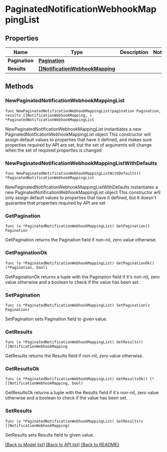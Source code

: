 # PaginatedNotificationWebhookMappingList

## Properties

Name | Type | Description | Notes
------------ | ------------- | ------------- | -------------
**Pagination** | [**Pagination**](Pagination.md) |  | 
**Results** | [**[]NotificationWebhookMapping**](NotificationWebhookMapping.md) |  | 

## Methods

### NewPaginatedNotificationWebhookMappingList

`func NewPaginatedNotificationWebhookMappingList(pagination Pagination, results []NotificationWebhookMapping, ) *PaginatedNotificationWebhookMappingList`

NewPaginatedNotificationWebhookMappingList instantiates a new PaginatedNotificationWebhookMappingList object
This constructor will assign default values to properties that have it defined,
and makes sure properties required by API are set, but the set of arguments
will change when the set of required properties is changed

### NewPaginatedNotificationWebhookMappingListWithDefaults

`func NewPaginatedNotificationWebhookMappingListWithDefaults() *PaginatedNotificationWebhookMappingList`

NewPaginatedNotificationWebhookMappingListWithDefaults instantiates a new PaginatedNotificationWebhookMappingList object
This constructor will only assign default values to properties that have it defined,
but it doesn't guarantee that properties required by API are set

### GetPagination

`func (o *PaginatedNotificationWebhookMappingList) GetPagination() Pagination`

GetPagination returns the Pagination field if non-nil, zero value otherwise.

### GetPaginationOk

`func (o *PaginatedNotificationWebhookMappingList) GetPaginationOk() (*Pagination, bool)`

GetPaginationOk returns a tuple with the Pagination field if it's non-nil, zero value otherwise
and a boolean to check if the value has been set.

### SetPagination

`func (o *PaginatedNotificationWebhookMappingList) SetPagination(v Pagination)`

SetPagination sets Pagination field to given value.


### GetResults

`func (o *PaginatedNotificationWebhookMappingList) GetResults() []NotificationWebhookMapping`

GetResults returns the Results field if non-nil, zero value otherwise.

### GetResultsOk

`func (o *PaginatedNotificationWebhookMappingList) GetResultsOk() (*[]NotificationWebhookMapping, bool)`

GetResultsOk returns a tuple with the Results field if it's non-nil, zero value otherwise
and a boolean to check if the value has been set.

### SetResults

`func (o *PaginatedNotificationWebhookMappingList) SetResults(v []NotificationWebhookMapping)`

SetResults sets Results field to given value.



[[Back to Model list]](../README.md#documentation-for-models) [[Back to API list]](../README.md#documentation-for-api-endpoints) [[Back to README]](../README.md)


